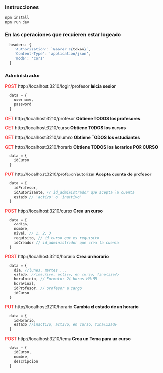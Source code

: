 ### Instrucciones
```bash
npm install
npm run dev
```

### En las operaciones que requieren estar logeado
```js
  headers: {
    'Authorization': `Bearer ${token}`,
    'Content-Type': 'application/json',
    'mode': 'cors'
  }
```

### Administrador

<span style="color:red">POST</span> http://localhost:3210/login/profesor **Inicia sesion**

```javascript
  data = {
    username, 
    password
  }
```

<span style="color:red">GET</span> http://localhost:3210/profesor **Obtiene TODOS los profesores**

<span style="color:red">GET</span> http://localhost:3210/curso **Obtiene TODOS los cursos**

<span style="color:red">GET</span> http://localhost:3210/alumno **Obtiene TODOS los estudiantes**

<span style="color:red">GET</span> http://localhost:3210/horario **Obtiene TODOS los horarios POR CURSO**

```javascript
  data = {
    idCurso
  }
```

<span style="color:red">PUT</span> http://localhost:3210/profesor/autorizar **Acepta cuenta de profesor**

```javascript
  data = {
    idProfesor,
    idAutorizante, // id_administrador que acepta la cuenta
    estado // 'activo' o 'inactivo'
  }
```

<span style="color:red">POST</span> http://localhost:3210/curso **Crea un curso**

```javascript
  data = {
    codigo, 
    nombre, 
    nivel, // 1, 2, 3
    requisito, // id_curso que es requisito
    idCreador // id_administrador que crea la cuenta
  }
```

<span style="color:red">POST</span> http://localhost:3210/horario **Crea un horario**

```javascript
  data = {
    dia, //lunes, martes ...
    estado, //inactivo, activo, en curso, finalizado
    horaInicio, // Formato: 24 horas HH:MM
    horaFinal,
    idProfesor, // profesor a cargo
    idCurso 
  }
```

<span style="color:red">PUT</span> http://localhost:3210/horario **Cambia el estado de un horario**

```javascript
  data = {
    idHorario,
    estado //inactivo, activo, en curso, finalizado
  }
```

<span style="color:red">POST</span> http://localhost:3210/tema **Crea un Tema para un curso**

```javascript
  data = {
    idCurso,
    nombre,
    descripcion
  }
```